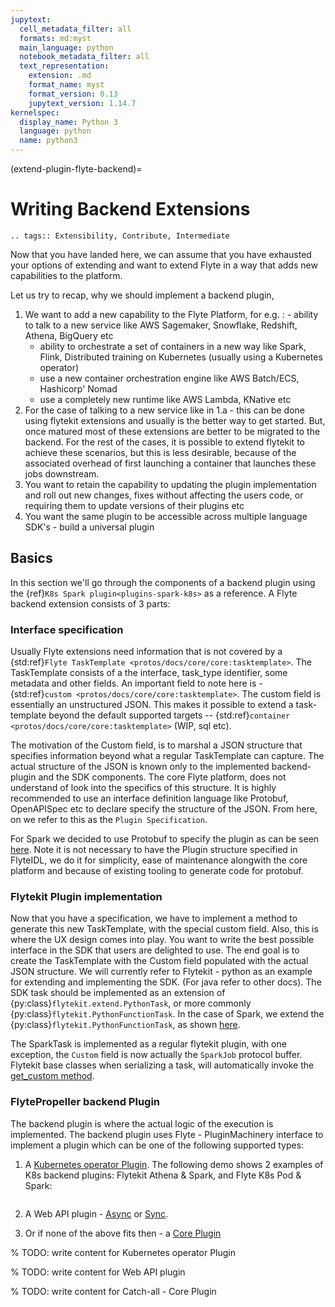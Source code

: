 ```yaml
---
jupytext:
  cell_metadata_filter: all
  formats: md:myst
  main_language: python
  notebook_metadata_filter: all
  text_representation:
    extension: .md
    format_name: myst
    format_version: 0.13
    jupytext_version: 1.14.7
kernelspec:
  display_name: Python 3
  language: python
  name: python3
---
```


(extend-plugin-flyte-backend)=

# Writing Backend Extensions

```{eval-rst}
.. tags:: Extensibility, Contribute, Intermediate
```

Now that you have landed here, we can assume that you have exhausted your options of extending and want to extend Flyte in a way that adds new capabilities to the platform.

Let us try to recap, why we should implement a backend plugin,

1. We want to add a new capability to the Flyte Platform, for e.g.
   : - ability to talk to a new service like  AWS Sagemaker, Snowflake, Redshift, Athena, BigQuery etc
     - ability to orchestrate a set of containers in a new way like Spark, Flink, Distributed training on Kubernetes (usually using a Kubernetes operator)
     - use a new container orchestration engine like AWS Batch/ECS, Hashicorp' Nomad
     - use a completely new runtime like AWS Lambda, KNative etc
2. For the case of talking to a new service like in 1.a - this can be done using flytekit extensions and usually is the better way to get started. But, once matured most of these extensions are better to be migrated to the backend. For the rest of the cases, it is possible to extend flytekit to achieve these scenarios, but this is less desirable, because of the associated overhead of first launching a container that launches these jobs downstream.
3. You want to retain the capability to updating the plugin implementation and roll out new changes, fixes without affecting the users code, or requiring them to update versions of their plugins etc
4. You want the same plugin to be accessible across multiple language SDK's - build a universal plugin

## Basics

In this section we'll go through the components of a backend plugin using the {ref}`K8s Spark plugin<plugins-spark-k8s>` as a reference. A Flyte backend extension consists of 3 parts:

### Interface specification

Usually Flyte extensions need information that is not covered by a {std:ref}`Flyte TaskTemplate <protos/docs/core/core:tasktemplate>`. The TaskTemplate consists of a
the interface, task_type identifier, some metadata and other fields. An important field to note here is - {std:ref}`custom <protos/docs/core/core:tasktemplate>`. The custom field is essentially an unstructured JSON.
This makes it possible to extend a task-template beyond the default supported targets -- {std:ref}`container <protos/docs/core/core:tasktemplate>` (WIP, sql etc).

The motivation of the Custom field, is to marshal a JSON structure that specifies information beyond what a regular TaskTemplate can capture. The actual structure of the JSON is known only to the implemented backend-plugin and the SDK components. The core Flyte platform, does not understand of look into the specifics of this structure.
It is highly recommended to use an interface definition language like Protobuf, OpenAPISpec etc to declare specify the structure of the JSON. From here, on we refer to this as the `Plugin Specification`.

For Spark we decided to use Protobuf to specify the plugin as can be seen [here](https://github.com/flyteorg/flyteidl/blob/master/protos/flyteidl/plugins/spark.proto). Note it is not necessary to have the Plugin structure specified in FlyteIDL, we do it for simplicity, ease of maintenance alongwith the core platform and because of existing tooling to generate code for protobuf.

### Flytekit Plugin implementation

Now that you have a specification, we have to implement a method to generate this new TaskTemplate, with the special custom field. Also, this is where the UX design comes into play. You want to write the best possible interface in the SDK that users are delighted to use. The end goal is to create the TaskTemplate with the Custom field populated with the actual JSON structure.
We will currently refer to Flytekit - python as an example for extending and implementing the SDK. (For java refer to other docs).
The SDK task should be implemented as an extension of {py:class}`flytekit.extend.PythonTask`, or more commonly {py:class}`flytekit.PythonFunctionTask`.
In the case of Spark, we extend the {py:class}`flytekit.PythonFunctionTask`, as shown [here](https://github.com/flyteorg/flytekit/blob/master/plugins/flytekit-spark/flytekitplugins/spark/task.py#L77-L123).

The SparkTask is implemented as a regular flytekit plugin, with one exception, the `Custom` field is now actually the `SparkJob` protocol buffer. Flytekit base classes when serializing a task, will automatically invoke the [get_custom method](https://github.com/flyteorg/flytekit/blob/c02075d472b5587d199630bcfc7f9937673c6a0e/flytekit/core/base_task.py#L255).

### FlytePropeller backend Plugin

The backend plugin is where the actual logic of the execution is implemented. The backend plugin uses Flyte - PluginMachinery interface to implement a plugin which can be one of the following supported types:

1. A [Kubernetes operator Plugin](https://pkg.go.dev/github.com/lyft/flyteplugins@v0.5.26/go/tasks/pluginmachinery/k8s#Plugin). The following demo shows 2 examples of K8s backend plugins: Flytekit Athena & Spark, and Flyte K8s Pod & Spark:

   ```{youtube} oK2RGQuP94k
   ```

2. A Web API plugin - [Async](https://pkg.go.dev/github.com/lyft/flyteplugins@v0.5.26/go/tasks/pluginmachinery/webapi#AsyncPlugin) or [Sync](https://pkg.go.dev/github.com/lyft/flyteplugins@v0.5.26/go/tasks/pluginmachinery/webapi#SyncPlugin).
3. Or if none of the above fits then - a [Core Plugin](https://pkg.go.dev/github.com/lyft/flyteplugins/go/tasks/pluginmachinery/core#Plugin)

% TODO: write content for Kubernetes operator Plugin

% TODO: write content for Web API plugin

% TODO: write content for Catch-all - Core Plugin
